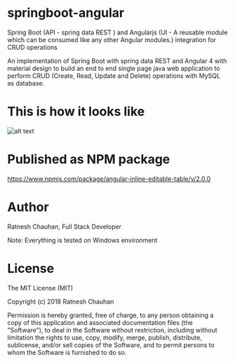 # springboot-angular
Spring Boot (API - spring data REST ) and Angularjs (UI - A reusable module which can be consumed like any other Angular modules.) integration for CRUD operations

An implementation of Spring Boot with spring data REST and Angular 4 with material design to build an end to end single page java web application to perform CRUD (Create, Read, Update and Delete) operations with MySQL as database. 

This is how it looks like
===============================

![alt text](https://github.com/RatneshChauhan/springboot-angular-crud/blob/master/UI/screen-shot-data_table.png "Editable Data Table")

Published as NPM package
===========================

https://www.npmjs.com/package/angular-inline-editable-table/v/2.0.0

Author
===============
Ratnesh Chauhan, Full Stack Developer

Note: Everything is tested on Windows environment

License
======================
The MIT License (MIT)

Copyright (c) 2018 Ratnesh Chauhan

Permission is hereby granted, free of charge, to any person obtaining a copy of this application and associated documentation files (the "Software"), to deal in the Software without restriction, including without limitation the rights to use, copy, modify, merge, publish, distribute, sublicense, and/or sell copies of the Software, and to permit persons to whom the Software is furnished to do so.
